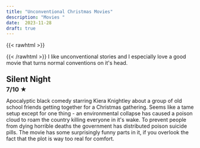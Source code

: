```yaml
---
title: "Unconventional Christmas Movies"
description: "Movies "
date:  2023-11-28
draft: true
---
```

{{< rawhtml >}}
<style>
    h3 {
        margin-top: 0.5em!important;
        line-height: 1;
        padding: 0;
        margin-bottom:0!important;
    }

    h1, h2 {
        margin-top: 1.2em!important;
        line-height: 1;
        padding: 0;
        margin-bottom:0!important;
    }
</style>
{{< /rawhtml >}}
I like unconventional stories and I especially love a good movie that turns normal conventions on it's head.


## Silent Night
### 7/10 ★
Apocalyptic black comedy starring Kiera Knightley about a group of old school friends getting together for a Christmas gathering. 
Seems like a tame setup except for one thing - an environmental collapse has caused a poison cloud to roam the country killing 
everyone in it's wake. To prevent people from dying horrible deaths the government has distributed poison suicide pills. 
The movie has some surprisingly funny parts in it, if you overlook the fact that the plot is way too real for comfort. 






